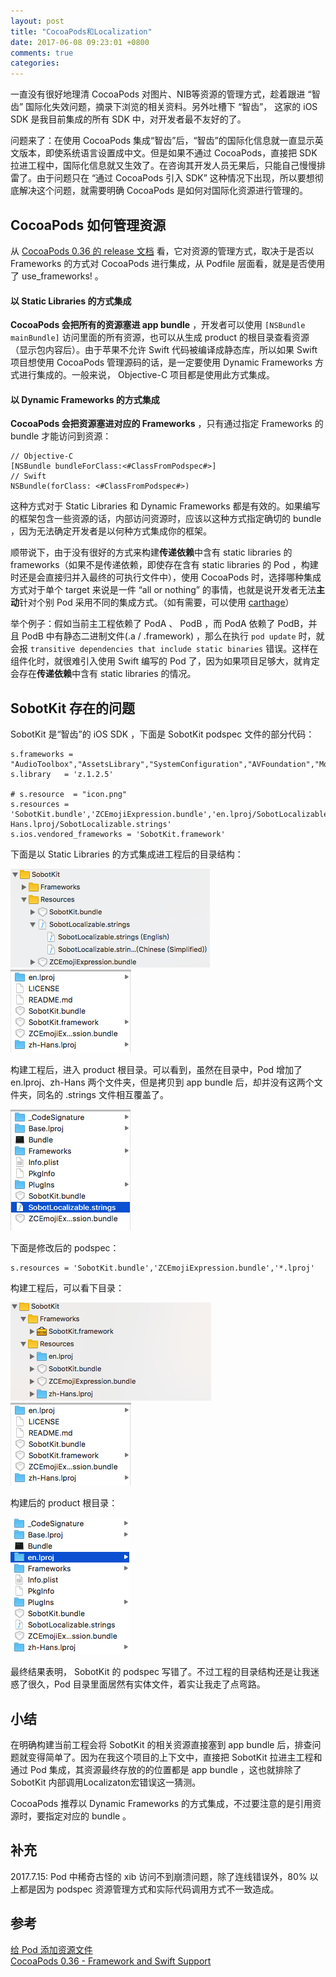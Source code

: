 ```yaml
---
layout: post
title: "CocoaPods和Localization"
date: 2017-06-08 09:23:01 +0800
comments: true
categories: 
---
```


一直没有很好地理清 CocoaPods 对图片、NIB等资源的管理方式，趁着跟进 “智齿” 国际化失效问题，摘录下浏览的相关资料。另外吐槽下 “智齿”， 这家的 iOS SDK 是我目前集成的所有 SDK 中，对开发者最不友好的了。

问题来了：在使用 CocoaPods 集成“智齿”后，“智齿”的国际化信息就一直显示英文版本，即使系统语言设置成中文。但是如果不通过 CocoaPods，直接把 SDK 拉进工程中，国际化信息就又生效了。在咨询其开发人员无果后，只能自己慢慢排雷了。由于问题只在 “通过 CocoaPods 引入 SDK” 这种情况下出现，所以要想彻底解决这个问题，就需要明确 CocoaPods 是如何对国际化资源进行管理的。

<!--more-->
## CocoaPods 如何管理资源

从 [CocoaPods 0.36 的 release 文档](http://blog.cocoapods.org/CocoaPods-0.36/) 看，它对资源的管理方式，取决于是否以 Frameworks 的方式对 CocoaPods 进行集成，从 Podfile 层面看，就是是否使用了 use_frameworks! 。

#### 以 Static Libraries 的方式集成

**CocoaPods 会把所有的资源塞进 app bundle** ，开发者可以使用 `[NSBundle mainBundle]` 访问里面的所有资源，也可以从生成 product 的根目录查看资源（显示包内容后）。由于苹果不允许 Swift 代码被编译成静态库，所以如果 Swift 项目想使用 CocoaPods 管理源码的话，是一定要使用 Dynamic Frameworks 方式进行集成的。一般来说， Objective-C 项目都是使用此方式集成。

#### 以 Dynamic Frameworks 的方式集成

**CocoaPods 会把资源塞进对应的 Frameworks** ，只有通过指定 Frameworks 的 bundle 才能访问到资源：

```objc
// Objective-C
[NSBundle bundleForClass:<#ClassFromPodspec#>]
// Swift
NSBundle(forClass: <#ClassFromPodspec#>)
```

这种方式对于 Static Libraries 和 Dynamic Frameworks 都是有效的。如果编写的框架包含一些资源的话，内部访问资源时，应该以这种方式指定确切的 bundle ，因为无法确定开发者是以何种方式集成你的框架。


顺带说下，由于没有很好的方式来构建**传递依赖**中含有 static libraries 的 frameworks（如果不是传递依赖，即使存在含有 static libraries 的 Pod ，构建时还是会直接归并入最终的可执行文件中），使用 CocoaPods 时，选择哪种集成方式对于单个 target 来说是一件 “all or  nothing” 的事情，也就是说开发者无法**主动**针对个别 Pod 采用不同的集成方式。（如有需要，可以使用 [carthage](https://github.com/Carthage/Carthage)）

举个例子：假如当前主工程依赖了 PodA 、 PodB ，而 PodA 依赖了 PodB，并且 PodB 中有静态二进制文件(.a / .framework) ，那么在执行 `pod update` 时，就会报 `transitive dependencies that include static binaries` 错误。这样在组件化时，就很难引入使用 Swift 编写的 Pod 了，因为如果项目足够大，就肯定会存在**传递依赖**中含有 static libraries 的情况。

## SobotKit 存在的问题

SobotKit 是“智齿”的 iOS SDK ，下面是 SobotKit podspec 文件的部分代码：

```objc
s.frameworks =  "AudioToolbox","AssetsLibrary","SystemConfiguration","AVFoundation","MobileCoreServices"
s.library   = 'z.1.2.5'

# s.resource  = "icon.png"
s.resources = 'SobotKit.bundle','ZCEmojiExpression.bundle','en.lproj/SobotLocalizable.strings','zh-Hans.lproj/SobotLocalizable.strings'
s.ios.vendored_frameworks = 'SobotKit.framework'
```

下面是以 Static Libraries 的方式集成进工程后的目录结构：

![](/images/Snip20170608_1.png)
![](/images/Snip20170608_4.png)

构建工程后，进入 product 根目录。可以看到，虽然在目录中，Pod 增加了 en.lproj、zh-Hans 两个文件夹，但是拷贝到 app bundle 后，却并没有这两个文件夹，同名的 .strings 文件相互覆盖了。

![](/images/Snip20170608_5.png)

下面是修改后的 podspec：

```objc
s.resources = 'SobotKit.bundle','ZCEmojiExpression.bundle','*.lproj'
```

构建工程后，可以看下目录：

![](/images/Snip20170608_3.png)
![](/images/Snip20170608_4.png)

构建后的 product 根目录：

![](/images/Snip20170608_6.png)

最终结果表明， SobotKit 的 podspec 写错了。不过工程的目录结构还是让我迷惑了很久，Pod 目录里面居然有实体文件，着实让我走了点弯路。

## 小结

在明确构建当前工程会将 SobotKit 的相关资源直接塞到 app bundle 后，排查问题就变得简单了。因为在我这个项目的上下文中，直接把 SobotKit 拉进主工程和通过 Pod 集成，其资源最终存放的的位置都是 app bundle ，这也就排除了 SobotKit 内部调用Localizaton宏错误这一猜测。

CocoaPods 推荐以 Dynamic Frameworks 的方式集成，不过要注意的是引用资源时，要指定对应的 bundle 。

## 补充
2017.7.15: Pod 中稀奇古怪的 xib 访问不到崩溃问题，除了连线错误外，80% 以上都是因为 podspec 资源管理方式和实际代码调用方式不一致造成。

## 参考
[给 Pod 添加资源文件](http://blog.xianqu.org/2015/08/pod-resources/)<br>
[CocoaPods 0.36 - Framework and Swift Support](http://blog.cocoapods.org/CocoaPods-0.36/)
